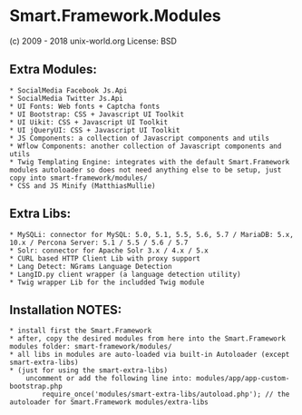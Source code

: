 # Smart.Framework.Modules
(c) 2009 - 2018 unix-world.org
License: BSD

## Extra Modules:
	* SocialMedia Facebook Js.Api
	* SocialMedia Twitter Js.Api
	* UI Fonts: Web fonts + Captcha fonts
	* UI Bootstrap: CSS + Javascript UI Toolkit
	* UI Uikit: CSS + Javascript UI Toolkit
	* UI jQueryUI: CSS + Javascript UI Toolkit
	* JS Components: a collection of Javascript components and utils
	* Wflow Components: another collection of Javascript components and utils
	* Twig Templating Engine: integrates with the default Smart.Framework modules autoloader so does not need anything else to be setup, just copy into smart-framework/modules/
	* CSS and JS Minify (MatthiasMullie)

## Extra Libs:
	* MySQLi: connector for MySQL: 5.0, 5.1, 5.5, 5.6, 5.7 / MariaDB: 5.x, 10.x / Percona Server: 5.1 / 5.5 / 5.6 / 5.7
	* Solr: connector for Apache Solr 3.x / 4.x / 5.x
	* CURL based HTTP Client Lib with proxy support
	* Lang Detect: NGrams Language Detection
	* LangID.py client wrapper (a language detection utility)
	* Twig wrapper Lib for the includded Twig module

## Installation NOTES:
	* install first the Smart.Framework
	* after, copy the desired modules from here into the Smart.Framework modules folder: smart-framework/modules/
	* all libs in modules are auto-loaded via built-in Autoloader (except smart-extra-libs)
	* (just for using the smart-extra-libs)
		uncomment or add the following line into: modules/app/app-custom-bootstrap.php
			require_once('modules/smart-extra-libs/autoload.php'); // the autoloader for Smart.Framework modules/extra-libs

